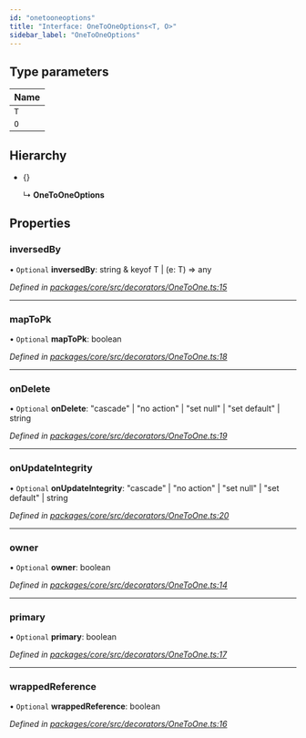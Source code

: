 ```yaml
---
id: "onetooneoptions"
title: "Interface: OneToOneOptions<T, O>"
sidebar_label: "OneToOneOptions"
---
```


## Type parameters

Name |
------ |
`T` |
`O` |

## Hierarchy

* {}

  ↳ **OneToOneOptions**

## Properties

### inversedBy

• `Optional` **inversedBy**: string & keyof T \| (e: T) => any

*Defined in [packages/core/src/decorators/OneToOne.ts:15](https://github.com/mikro-orm/mikro-orm/blob/18b580bb42/packages/core/src/decorators/OneToOne.ts#L15)*

___

### mapToPk

• `Optional` **mapToPk**: boolean

*Defined in [packages/core/src/decorators/OneToOne.ts:18](https://github.com/mikro-orm/mikro-orm/blob/18b580bb42/packages/core/src/decorators/OneToOne.ts#L18)*

___

### onDelete

• `Optional` **onDelete**: &#34;cascade&#34; \| &#34;no action&#34; \| &#34;set null&#34; \| &#34;set default&#34; \| string

*Defined in [packages/core/src/decorators/OneToOne.ts:19](https://github.com/mikro-orm/mikro-orm/blob/18b580bb42/packages/core/src/decorators/OneToOne.ts#L19)*

___

### onUpdateIntegrity

• `Optional` **onUpdateIntegrity**: &#34;cascade&#34; \| &#34;no action&#34; \| &#34;set null&#34; \| &#34;set default&#34; \| string

*Defined in [packages/core/src/decorators/OneToOne.ts:20](https://github.com/mikro-orm/mikro-orm/blob/18b580bb42/packages/core/src/decorators/OneToOne.ts#L20)*

___

### owner

• `Optional` **owner**: boolean

*Defined in [packages/core/src/decorators/OneToOne.ts:14](https://github.com/mikro-orm/mikro-orm/blob/18b580bb42/packages/core/src/decorators/OneToOne.ts#L14)*

___

### primary

• `Optional` **primary**: boolean

*Defined in [packages/core/src/decorators/OneToOne.ts:17](https://github.com/mikro-orm/mikro-orm/blob/18b580bb42/packages/core/src/decorators/OneToOne.ts#L17)*

___

### wrappedReference

• `Optional` **wrappedReference**: boolean

*Defined in [packages/core/src/decorators/OneToOne.ts:16](https://github.com/mikro-orm/mikro-orm/blob/18b580bb42/packages/core/src/decorators/OneToOne.ts#L16)*
